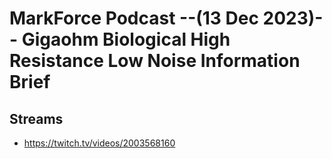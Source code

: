 # MarkForce Podcast --(13 Dec 2023)-- Gigaohm Biological High Resistance Low Noise Information Brief

## Streams
- https://twitch.tv/videos/2003568160

